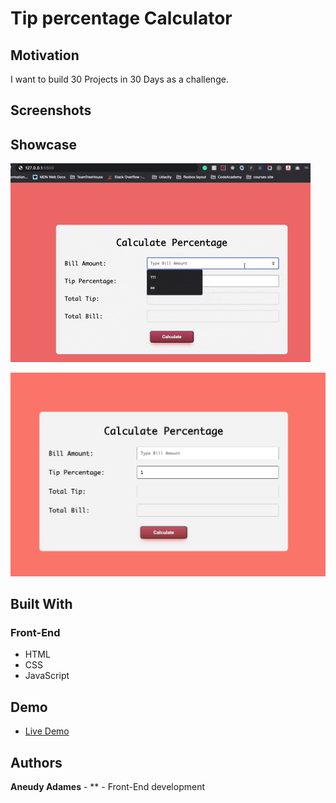 # Tip percentage Calculator

## Motivation

I want to build 30 Projects in 30 Days as a challenge.

## Screenshots

## Showcase

![liveApp](screenshots/giphy.gif)

![app](screenshots/landing.png)

## Built With

### Front-End

- HTML
- CSS
- JavaScript

## Demo

- [Live Demo](https://aneudya4.github.io/percentage-calculator/)

## Authors

**Aneudy Adames** - \*\* - Front-End development
